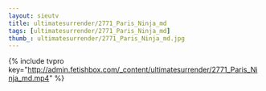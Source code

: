 ```yaml
--- 
layout: sieutv
title: ultimatesurrender/2771_Paris_Ninja_md
tags: [ultimatesurrender/2771_Paris_Ninja_md]
thumb_: ultimatesurrender/2771_Paris_Ninja_md.jpg
---
```

{% include tvpro key="http://admin.fetishbox.com/_content/ultimatesurrender/2771_Paris_Ninja_md.mp4" %} 
